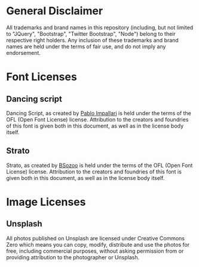 # General Disclaimer
All trademarks and brand names in this repository (including, but not limited
to "JQuery", "Bootstrap", "Twitter Bootstrap", "Node") belong to their respective
right holders. Any inclusion of these trademarks and brand names are held under
the terms of fair use, and do not imply any endorsement.

# Font Licenses
## Dancing script
Dancing Script, as created by [Pablo Impallari](www.impallari.com) is held under
the terms of the OFL (Open Font License) license. Attribution to the creators
and foundries of this font is given both in this document, as well as in the
license body itself.

## Strato
Strato, as created by [BSozoo](http://cargocollective.com/Sozoo) is held under
the terms of the OFL (Open Font License) license. Attribution to the creators
and foundries of this font is given both in this document, as well as in the
license body itself.

# Image Licenses
## Unsplash
All photos published on Unsplash are licensed under Creative Commons Zero which means you can copy, modify, distribute and use the photos for free, including commercial purposes, without asking permission from or providing attribution to the photographer or Unsplash.
